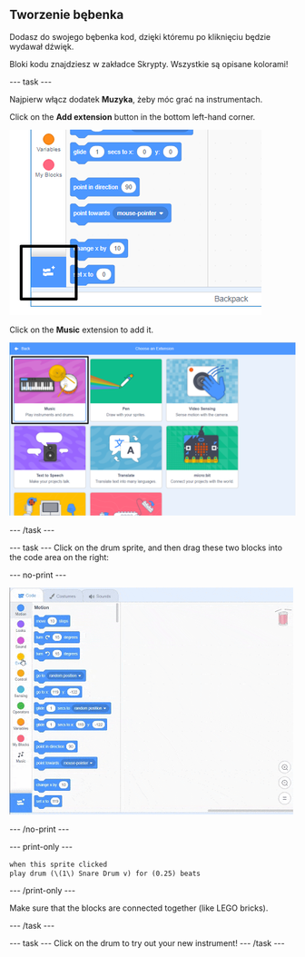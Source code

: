 ## Tworzenie bębenka

Dodasz do swojego bębenka kod, dzięki któremu po kliknięciu będzie wydawał dźwięk.

Bloki kodu znajdziesz w zakładce Skrypty. Wszystkie są opisane kolorami!

\--- task \---

Najpierw włącz dodatek **Muzyka**, żeby móc grać na instrumentach.

Click on the **Add extension** button in the bottom left-hand corner.

![add extension button highlighted](images/add-extension-annotated.png)

Click on the **Music** extension to add it.

![pen extension highlighted](images/click-music-annotated.png)

\--- /task \---

\--- task \--- Click on the drum sprite, and then drag these two blocks into the code area on the right:

\--- no-print \---

![zrzut ekranu](images/connect-block.gif)

\--- /no-print \---

\--- print-only \---

```blocks3
when this sprite clicked
play drum (\(1\) Snare Drum v) for (0.25) beats
```

\--- /print-only \---

Make sure that the blocks are connected together (like LEGO bricks).

\--- /task \---

\--- task \--- Click on the drum to try out your new instrument! \--- /task \---